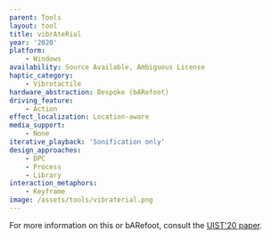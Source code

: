 ```yaml
---
parent: Tools
layout: tool
title: vibrAteRial
year: '2020'
platform:
    - Windows
availability: Source Available, Ambiguous License
haptic_category:
    - Vibrotactile
hardware_abstraction: Bespoke (bARefoot)
driving_feature:
    - Action
effect_localization: Location-aware
media_support:
    - None
iterative_playback: 'Sonification only'
design_approaches:
    - DPC
    - Process
    - Library
interaction_metaphors:
    - Keyframe
image: /assets/tools/vibraterial.png
---
```

For more information on this or bARefoot, consult the [UIST'20 paper](https://doi.org/10.1145/3379337.3415828).

